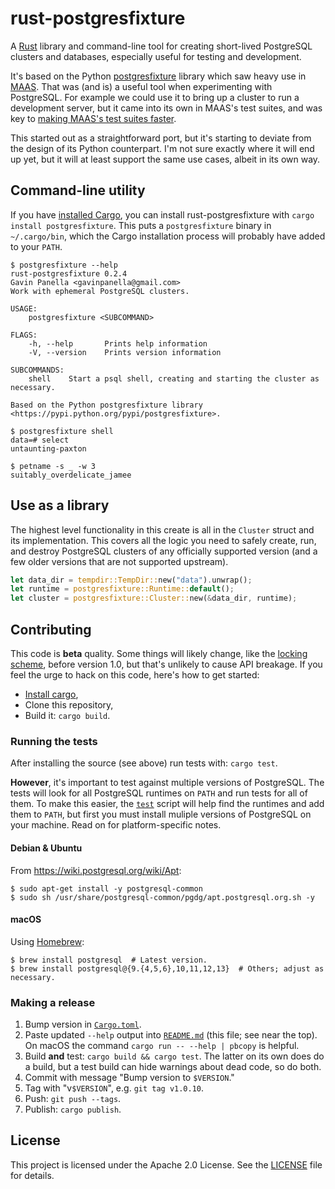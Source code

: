 # rust-postgresfixture

A [Rust](https://www.rust-lang.org/) library and command-line tool for creating
short-lived PostgreSQL clusters and databases, especially useful for testing and
development.

It's based on the Python [postgresfixture][] library which saw heavy use in
[MAAS](https://maas.io/). That was (and is) a useful tool when experimenting
with PostgreSQL. For example we could use it to bring up a cluster to run a
development server, but it came into its own in MAAS's test suites, and was key
to [making MAAS's test suites faster][maas-faster-tests].

[postgresfixture]: https://pypi.python.org/pypi/postgresfixture
[maas-faster-tests]: https://allenap.me/post/the-way-to-run-tests-quickly-in-maas/

This started out as a straightforward port, but it's starting to deviate from
the design of its Python counterpart. I'm not sure exactly where it will end up
yet, but it will at least support the same use cases, albeit in its own way.

## Command-line utility

If you have [installed Cargo][install-cargo], you can install
rust-postgresfixture with `cargo install postgresfixture`. This puts a
`postgresfixture` binary in `~/.cargo/bin`, which the Cargo installation process
will probably have added to your `PATH`.

```shellsession
$ postgresfixture --help
rust-postgresfixture 0.2.4
Gavin Panella <gavinpanella@gmail.com>
Work with ephemeral PostgreSQL clusters.

USAGE:
    postgresfixture <SUBCOMMAND>

FLAGS:
    -h, --help       Prints help information
    -V, --version    Prints version information

SUBCOMMANDS:
    shell    Start a psql shell, creating and starting the cluster as necessary.

Based on the Python postgresfixture library <https://pypi.python.org/pypi/postgresfixture>.

$ postgresfixture shell
data=# select
untaunting-paxton

$ petname -s _ -w 3
suitably_overdelicate_jamee
```

## Use as a library

The highest level functionality in this create is all in the `Cluster` struct
and its implementation. This covers all the logic you need to safely create,
run, and destroy PostgreSQL clusters of any officially supported version (and a
few older versions that are not supported upstream).

```rust
let data_dir = tempdir::TempDir::new("data").unwrap();
let runtime = postgresfixture::Runtime::default();
let cluster = postgresfixture::Cluster::new(&data_dir, runtime);
```

## Contributing

This code is **beta** quality. Some things will likely change, like the [locking
scheme](https://github.com/allenap/rust-postgresfixture/issues/34), before
version 1.0, but that's unlikely to cause API breakage. If you feel the urge to
hack on this code, here's how to get started:

- [Install cargo][install-cargo],
- Clone this repository,
- Build it: `cargo build`.

[install-cargo]: https://crates.io/install

### Running the tests

After installing the source (see above) run tests with: `cargo test`.

**However**, it's important to test against multiple versions of PostgreSQL. The
tests will look for all PostgreSQL runtimes on `PATH` and run tests for all of
them. To make this easier, the [`test`](test) script will help find the runtimes
and add them to `PATH`, but first you must install muliple versions of
PostgreSQL on your machine. Read on for platform-specific notes.

#### Debian & Ubuntu

From https://wiki.postgresql.org/wiki/Apt:

```shellsession
$ sudo apt-get install -y postgresql-common
$ sudo sh /usr/share/postgresql-common/pgdg/apt.postgresql.org.sh -y
```

#### macOS

Using [Homebrew](https://brew.sh/):

```shellsession
$ brew install postgresql  # Latest version.
$ brew install postgresql@{9.{4,5,6},10,11,12,13}  # Others; adjust as necessary.
```

### Making a release

1. Bump version in [`Cargo.toml`](Cargo.toml).
2. Paste updated `--help` output into [`README.md`](README.md) (this file; see
   near the top). On macOS the command `cargo run -- --help | pbcopy` is
   helpful.
3. Build **and** test: `cargo build && cargo test`. The latter on its own does
   do a build, but a test build can hide warnings about dead code, so do both.
4. Commit with message "Bump version to `$VERSION`."
5. Tag with "v`$VERSION`", e.g. `git tag v1.0.10`.
6. Push: `git push --tags`.
7. Publish: `cargo publish`.

## License

This project is licensed under the Apache 2.0 License. See the
[LICENSE](LICENSE) file for details.
